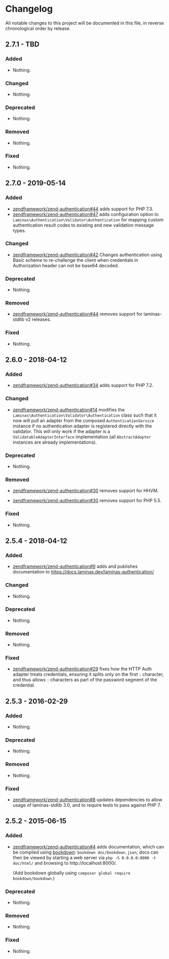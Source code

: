 # Changelog

All notable changes to this project will be documented in this file, in reverse chronological order by release.

## 2.7.1 - TBD

### Added

- Nothing.

### Changed

- Nothing.

### Deprecated

- Nothing.

### Removed

- Nothing.

### Fixed

- Nothing.

## 2.7.0 - 2019-05-14

### Added

- [zendframework/zend-authentication#44](https://github.com/zendframework/zend-authentication/pull/44) adds support for PHP 7.3.
- [zendframework/zend-authentication#47](https://github.com/zendframework/zend-authentication/pull/47) adds
  configuration option to `Laminas\Authentication\Validator\Authentication` for
  mapping custom authentication result codes to existing and new validation
  message types.

### Changed

- [zendframework/zend-authentication#42](https://github.com/zendframework/zend-authentication/pull/42) Changes authentication using Basic scheme
  to re-challenge the client when credentials in Authorization header can not be base64 decoded.

### Deprecated

- Nothing.

### Removed

- [zendframework/zend-authentication#44](https://github.com/zendframework/zend-authentication/pull/44) removes support for laminas-stdlib v2 releases.

### Fixed

- Nothing.

## 2.6.0 - 2018-04-12

### Added

- [zendframework/zend-authentication#34](https://github.com/zendframework/zend-authentication/pull/34) adds support for PHP 7.2.

### Changed

- [zendframework/zend-authentication#14](https://github.com/zendframework/zend-authentication/pull/14) modifies the `Laminas\Authentication\Validator\Authentication` class such that
  it now will pull an adapter from the composed `AuthenticationService` instance if no
  authentication adapter is registered directly with the validator. This will only work
  if the adapter is a `ValidatableAdapterInterface` implementation (all `AbstractAdapter`
  instances are already implementations).

### Deprecated

- Nothing.

### Removed

- [zendframework/zend-authentication#30](https://github.com/zendframework/zend-authentication/pull/30) removes support for HHVM.

- [zendframework/zend-authentication#30](https://github.com/zendframework/zend-authentication/pull/30) removes support for PHP 5.5.

### Fixed

- Nothing.

## 2.5.4 - 2018-04-12

### Added

- [zendframework/zend-authentication#9](https://github.com/zendframework/zend-authentication/pull/9) adds and
  publishes documentation to https://docs.laminas.dev/laminas-authentication/

### Changed

- Nothing.

### Deprecated

- Nothing.

### Removed

- Nothing.

### Fixed

- [zendframework/zend-authentication#29](https://github.com/zendframework/zend-authentication/pull/29) fixes how the HTTP Auth adapter treats credentials,
  ensuring it splits only on the first `:` character, and thus allows `:` characters
  as part of the password segment of the credential.

## 2.5.3 - 2016-02-29

### Added

- Nothing.

### Deprecated

- Nothing.

### Removed

- Nothing.

### Fixed

- [zendframework/zend-authentication#8](https://github.com/zendframework/zend-authentication/pull/8) updates
  dependencies to allow usage of laminas-stdlib 3.0, and to require tests to
  pass against PHP 7.

## 2.5.2 - 2015-06-15

### Added

- [zendframework/zend-authentication#4](https://github.com/zendframework/zend-authentication/pull/4) adds
  documentation, which can be compiled using [bookdown](http://bookdown.io):
  `bookdown doc/bookdown.json`; docs can then be viewed by starting a web server
  via `php -S 0.0.0.0:8000 -t doc/html/` and browsing to http://localhost:8000/.

  (Add bookdown globally using `composer global require bookdown/bookdown`.)

### Deprecated

- Nothing.

### Removed

- Nothing.

### Fixed

- Nothing.
